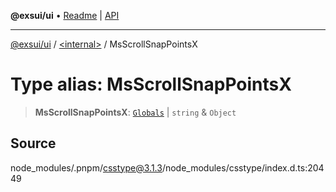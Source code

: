 **@exsui/ui** • [Readme](../../README.md) \| [API](../../globals.md)

***

[@exsui/ui](../../README.md) / [\<internal\>](../README.md) / MsScrollSnapPointsX

# Type alias: MsScrollSnapPointsX

> **MsScrollSnapPointsX**: [`Globals`](Globals.md) \| `string` & `Object`

## Source

node\_modules/.pnpm/csstype@3.1.3/node\_modules/csstype/index.d.ts:20449
